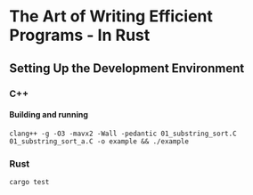 The Art of Writing Efficient Programs - In Rust
========================================

Setting Up the Development Environment
----------------------------------------

### C++
#### Building and running

    clang++ -g -O3 -mavx2 -Wall -pedantic 01_substring_sort.C 01_substring_sort_a.C -o example && ./example

### Rust

    cargo test
